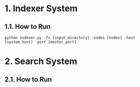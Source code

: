 # 1. Indexer System

## 1.1. How to Run

```python indexer.py -fs [input_directory] -nodes [nodes] -host [system_host] -port [master_port]```

# 2. Search System

## 2.1. How to Run

